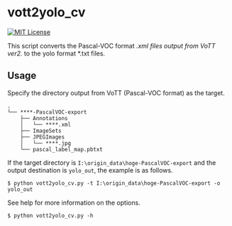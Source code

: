 
# vott2yolo_cv

[![MIT License](http://img.shields.io/badge/license-MIT-blue.svg?style=flat)](LICENSE)

This script converts the Pascal-VOC format *.xml files output from VoTT ver2.* to the yolo format *.txt files.

## Usage

Specify the directory output from VoTT (Pascal-VOC format) as the target.

```
.
└── ****-PascalVOC-export
    ├── Annotations
    │   └── ****.xml
    ├── ImageSets
    ├── JPEGImages
    │   └── ****.jpg
    └── pascal_label_map.pbtxt
```

If the target directory is `I:\origin_data\hoge-PascalVOC-export` and the output destination is `yolo_out`, the example is as follows. 

```commandline
$ python vott2yolo_cv.py -t I:\origin_data\hoge-PascalVOC-export -o yolo_out
```

See help for more information on the options.

```commandline
$ python vott2yolo_cv.py -h
```





